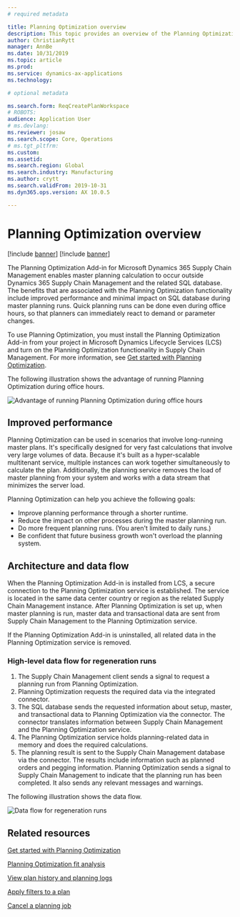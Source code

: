 ```yaml
---
# required metadata

title: Planning Optimization overview
description: This topic provides an overview of the Planning Optimization functionality.
author: ChristianRytt
manager: AnnBe
ms.date: 10/31/2019
ms.topic: article
ms.prod: 
ms.service: dynamics-ax-applications
ms.technology: 

# optional metadata

ms.search.form: ReqCreatePlanWorkspace
# ROBOTS: 
audience: Application User
# ms.devlang: 
ms.reviewer: josaw
ms.search.scope: Core, Operations
# ms.tgt_pltfrm: 
ms.custom: 
ms.assetid: 
ms.search.region: Global
ms.search.industry: Manufacturing
ms.author: crytt
ms.search.validFrom: 2019-10-31
ms.dyn365.ops.version: AX 10.0.5

---
```

# Planning Optimization overview

[!include [banner](../../includes/banner.md)]
[!include [banner](../../includes/preview-banner.md)]

The Planning Optimization Add-in for Microsoft Dynamics 365 Supply Chain Management enables master planning calculation to occur outside Dynamics 365 Supply Chain Management and the related SQL database. The benefits that are associated with the Planning Optimization functionality include improved performance and minimal impact on SQL database during master planning runs. Quick planning runs can be done even during office hours, so that planners can immediately react to demand or parameter changes.

To use Planning Optimization, you must install the Planning Optimization Add-in from your project in Microsoft Dynamics Lifecycle Services (LCS) and turn on the Planning Optimization functionality in Supply Chain Management. For more information, see [Get started with Planning Optimization](get-started.md).

The following illustration shows the advantage of running Planning Optimization during office hours.

![Advantage of running Planning Optimization during office hours](media/PlanningOptimization1.png)

## Improved performance

Planning Optimization can be used in scenarios that involve long-running master plans. It's specifically designed for very fast calculations that involve very large volumes of data. Because it's built as a hyper-scalable multitenant service, multiple instances can work together simultaneously to calculate the plan. Additionally, the planning service removes the load of master planning from your system and works with a data stream that minimizes the server load.

Planning Optimization can help you achieve the following goals:

- Improve planning performance through a shorter runtime.
- Reduce the impact on other processes during the master planning run.
- Do more frequent planning runs. (You aren't limited to daily runs.)
- Be confident that future business growth won't overload the planning system.

## Architecture and data flow

When the Planning Optimization Add-in is installed from LCS, a secure connection to the Planning Optimization service is established. The service is located in the same data center country or region as the related Supply Chain Management instance. After Planning Optimization is set up, when master planning is run, master data and transactional data are sent from Supply Chain Management to the Planning Optimization service.

If the Planning Optimization Add-in is uninstalled, all related data in the Planning Optimization service is removed.

### High-level data flow for regeneration runs

1. The Supply Chain Management client sends a signal to request a planning run from Planning Optimization.
2. Planning Optimization requests the required data via the integrated connector.
3. The SQL database sends the requested information about setup, master, and transactional data to Planning Optimization via the connector. The connector translates information between Supply Chain Management and the Planning Optimization service.
4. The Planning Optimization service holds planning-related data in memory and does the required calculations.
5. The planning result is sent to the Supply Chain Management database via the connector. The results include information such as planned orders and pegging information. Planning Optimization sends a signal to Supply Chain Management to indicate that the planning run has been completed. It also sends any relevant messages and warnings.

The following illustration shows the data flow.

![Data flow for regeneration runs](media/PlanningOptimization2.png)

## Related resources

[Get started with Planning Optimization](get-started.md)

[Planning Optimization fit analysis](planning-optimization-fit-analysis.md)

[View plan history and planning logs](plan-history-logs.md)

[Apply filters to a plan](plan-filters.md)

[Cancel a planning job](cancel-planning-job.md)

